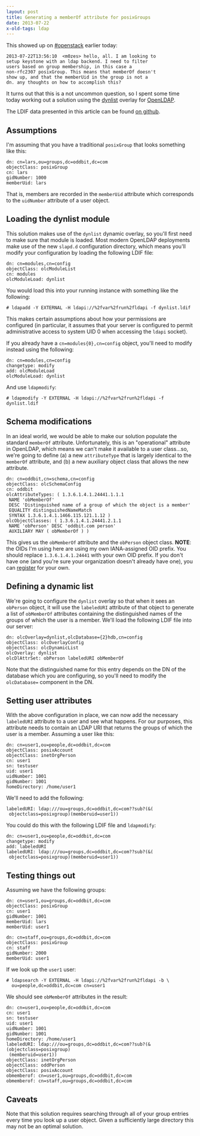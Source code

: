 ```yaml
---
layout: post
title: Generating a memberOf attribute for posixGroups
date: 2013-07-22
x-old-tags: ldap
---
```


This showed up on [#openstack][] earlier today:

    2013-07-22T13:56:10  <m0zes> hello, all. I am looking to
    setup keystone with an ldap backend. I need to filter
    users based on group membership, in this case a
    non-rfc2307 posixGroup. This means that memberOf doesn't
    show up, and that the memberUid in the group is not a
    dn. any thoughts on how to accomplish this?

It turns out that this is a not uncommon question, so I spent some
time today working out a solution using the [dynlist][] overlay for
[OpenLDAP][].

The LDIF data presented in this article can be found [on github][].

[on github]: https://github.com/larsks/blog-openldap-dynlist

Assumptions
-----------

I'm assuming that you have a traditional `posixGroup` that looks
something like this:

    dn: cn=lars,ou=groups,dc=oddbit,dc=com
    objectClass: posixGroup
    cn: lars
    gidNumber: 1000
    memberUid: lars

That is, members are recorded in the `memberUid` attribute which
corresponds to the `uidNumber` attribute of a user object.

Loading the dynlist module
--------------------------

This solution makes use of the `dynlist` dynamic overlay, so you'll
first need to make sure that module is loaded.  Most modern OpenLDAP
deployments make use of the new `slapd.d` configuration directory,
which means you'll modify your configuration by loading the following
LDIF file:

    dn: cn=modules,cn=config
    objectClass: olcModuleList
    cn: modules
    olcModuleLoad: dynlist

You would load this into your running instance with something like the
following:

    # ldapadd -Y EXTERNAL -H ldapi://%2fvar%2frun%2fldapi -f dynlist.ldif

This makes certain assumptions about how your permissions are
configured (in particular, it assumes that your server is configured
to permit administrative access to system UID 0 when accessing the
`ldapi` socket).

If you already have a `cn=modules{0},cn=config` object, you'll need to
modify instead using the following:

    dn: cn=modules,cn=config
    changetype: modify
    add: olcModuleLoad
    olcModuleLoad: dynlist

And use `ldapmodify`:

    # ldapmodify -Y EXTERNAL -H ldapi://%2fvar%2frun%2fldapi -f dynlist.ldif

Schema modifications
----------------------

In an ideal world, we would be able to make our solution populate the
standard `memberOf` attribute.  Unfortunately, this is an
"operational" attribute in OpenLDAP, which means we can't make it
available to a user class...so, we're going to define (a) a new
`attributeType` that is largely identical to the `memberOf` attribute,
and (b) a new auxiliary object class that allows the new attribute.

    dn: cn=oddbit,cn=schema,cn=config
    objectClass: olcSchemaConfig
    cn: oddbit
    olcAttributeTypes: ( 1.3.6.1.4.1.24441.1.1.1 
     NAME 'obMemberOf' 
     DESC 'Distinguished name of a group of which the object is a member' 
     EQUALITY distinguishedNameMatch 
     SYNTAX 1.3.6.1.4.1.1466.115.121.1.12 )
    olcObjectClasses: ( 1.3.6.1.4.1.24441.2.1.1 
     NAME 'obPerson' DESC 'oddbit.com person' 
     AUXILIARY MAY ( obMemberOf ) )

This gives us the `obMemberOf` attribute and the `obPerson` object
class.  **NOTE**: the OIDs I'm using here are using my own
IANA-assigned OID prefix.  You should replace `1.3.6.1.4.1.24441` with
your own OID prefix.  If you don't have one (and you're sure your
organization doesn't already have one), you can [register][] for your
own.

Defining a dynamic list
-----------------------

We're going to configure the `dynlist` overlay so that when it sees an
`obPerson` object, it will use the `labeledURI` attribute of that
object to generate a list of `obMemberOf` attributes containing the
distinguished names of the groups of which the user is a member.
We'll load the following LDIF file into our server:

    dn: olcOverlay=dynlist,olcDatabase={2}hdb,cn=config
    objectClass: olcOverlayConfig
    objectClass: olcDynamicList
    olcOverlay: dynlist
    olcDlAttrSet: obPerson labeledURI obMemberOf

Note that the distinguished name for this entry depends on the DN of
the database which you are configuring, so you'll need to modify the
`olcDatabase=` component in the DN.

Setting user attributes
-----------------------

With the above configuration in place, we can now add the necessary
`labeledURI` attribute to a user and see what happens.  For our
purposes, this attribute needs to contain an LDAP URI that returns the
groups of which the user is a member.  Assuming a user like this:

    dn: cn=user1,ou=people,dc=oddbit,dc=com
    objectClass: posixAccount
    objectClass: inetOrgPerson
    cn: user1
    sn: testuser
    uid: user1
    uidNumber: 1001
    gidNumber: 1001
    homeDirectory: /home/user1

We'll need to add the following:

    labeledURI: ldap:///ou=groups,dc=oddbit,dc=com??sub?(&(
     objectclass=posixgroup)(memberuid=user1))

You could do this with the following LDIF file and `ldapmodify`:

    dn: cn=user1,ou=people,dc=oddbit,dc=com
    changetype: modify
    add: labeledURI
    labeledURI: ldap:///ou=groups,dc=oddbit,dc=com??sub?(&(
     objectclass=posixgroup)(memberuid=user1))

Testing things out
------------------

Assuming we have the following groups:

    dn: cn=user1,ou=groups,dc=oddbit,dc=com
    objectClass: posixGroup
    cn: user1
    gidNumber: 1001
    memberUid: lars
    memberUid: user1

    dn: cn=staff,ou=groups,dc=oddbit,dc=com
    objectClass: posixGroup
    cn: staff
    gidNumber: 2000
    memberUid: user1

If we look up the `user1` user:

    # ldapsearch -Y EXTERNAL -H ldapi://%2fvar%2frun%2fldapi -b \
      ou=people,dc=oddbit,dc=com cn=user1

We should see `obMemberOf` attributes in the result:

    dn: cn=user1,ou=people,dc=oddbit,dc=com
    cn: user1
    sn: testuser
    uid: user1
    uidNumber: 1001
    gidNumber: 1001
    homeDirectory: /home/user1
    labeledURI: ldap:///ou=groups,dc=oddbit,dc=com??sub?(&(objectclass=posixgroup)
     (memberuid=user1))
    objectClass: inetOrgPerson
    objectClass: oddPerson
    objectClass: posixAccount
    obmemberof: cn=user1,ou=groups,dc=oddbit,dc=com
    obmemberof: cn=staff,ou=groups,dc=oddbit,dc=com

Caveats
-------

Note that this solution requires searching through all of your group
entries every time you look up a user object.  Given a sufficiently
large directory this may not be an optimal solution.

[openldap]: http://www.openldap.org/
[dynlist]: http://www.openldap.org/faq/data/cache/1209.html
[register]: http://pen.iana.org/pen/PenApplication.page
[#openstack]: https://wiki.openstack.org/wiki/IRC

